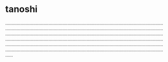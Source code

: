 # tanoshi

..............................................................................................................................................................................................................................................................................................................................................................................................................................................................................................................................................................................................................................................................................................................................................................................